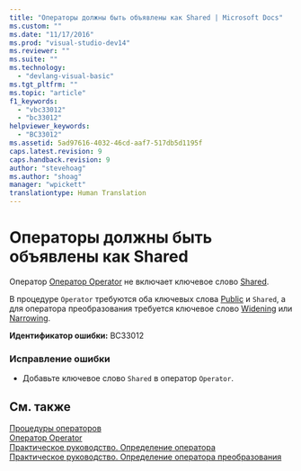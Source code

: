 ```yaml
---
title: "Операторы должны быть объявлены как Shared | Microsoft Docs"
ms.custom: ""
ms.date: "11/17/2016"
ms.prod: "visual-studio-dev14"
ms.reviewer: ""
ms.suite: ""
ms.technology: 
  - "devlang-visual-basic"
ms.tgt_pltfrm: ""
ms.topic: "article"
f1_keywords: 
  - "vbc33012"
  - "bc33012"
helpviewer_keywords: 
  - "BC33012"
ms.assetid: 5ad97616-4032-46cd-aaf7-517db5d1195f
caps.latest.revision: 9
caps.handback.revision: 9
author: "stevehoag"
ms.author: "shoag"
manager: "wpickett"
translationtype: Human Translation
---
```

# Операторы должны быть объявлены как Shared
Оператор [Оператор Operator](../../visual-basic/language-reference/statements/operator-statement.md) не включает ключевое слово [Shared](../../visual-basic/language-reference/modifiers/shared.md).  
  
 В процедуре `Operator` требуются оба ключевых слова [Public](../../visual-basic/language-reference/modifiers/public.md) и `Shared`, а для оператора преобразования требуется ключевое слово [Widening](../../visual-basic/language-reference/modifiers/widening.md) или [Narrowing](../../visual-basic/language-reference/modifiers/narrowing.md).  
  
 **Идентификатор ошибки:** BC33012  
  
### Исправление ошибки  
  
-   Добавьте ключевое слово `Shared` в оператор `Operator`.  
  
## См. также  
 [Процедуры операторов](../../visual-basic/programming-guide/language-features/procedures/operator-procedures.md)   
 [Оператор Operator](../../visual-basic/language-reference/statements/operator-statement.md)   
 [Практическое руководство. Определение оператора](../../visual-basic/programming-guide/language-features/procedures/how-to-define-an-operator.md)   
 [Практическое руководство. Определение оператора преобразования](../../visual-basic/programming-guide/language-features/procedures/how-to-define-a-conversion-operator.md)